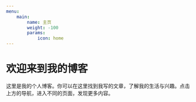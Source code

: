 ```yaml
---
menu:
    main:
        name: 主页
        weight: -100
        params:
            icon: home
---
```


# 欢迎来到我的博客

这里是我的个人博客。你可以在这里找到我写的文章，了解我的生活与兴趣。点击上方的导航，进入不同的页面，发现更多内容。